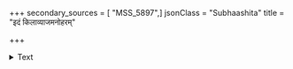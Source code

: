 +++
secondary_sources = [ "MSS_5897",]
jsonClass = "Subhaashita"
title = "इदं किलाव्याजमनोहरम्"

+++

<details><summary>Text</summary>

इदं किलाव्याजमनोहरं वपुस् तपःक्षमं साधयितुं य इच्छति।  
ध्रुवं स नीलोत्पलपत्रधारया समिल्लतां छेत्तुमृषिर्व्यवस्यति॥
</details>
